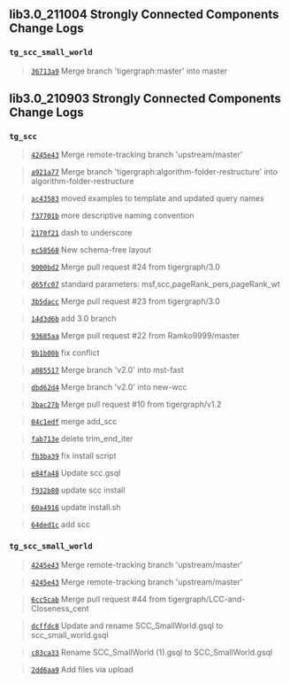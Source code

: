 
## lib3.0_211004 Strongly Connected Components Change Logs

### `tg_scc_small_world`

> [`36713a9`](https://github.com/tigergraph/gsql-graph-algorithms/commit/36713a9882094e177456795cda8173faf2fc8ce2) Merge branch 'tigergraph:master' into master



## lib3.0_210903 Strongly Connected Components Change Logs

### `tg_scc`

> [`4245e43`](https://github.com/tigergraph/gsql-graph-algorithms/commit/4245e43a22b913d135841349a2b0754e7ab8968e) Merge remote-tracking branch 'upstream/master'

> [`a921a77`](https://github.com/tigergraph/gsql-graph-algorithms/commit/a921a7756247fa0e55d807a0245ecf102401ab45) Merge branch 'tigergraph:algorithm-folder-restructure' into algorithm-folder-restructure

> [`ac43583`](https://github.com/tigergraph/gsql-graph-algorithms/commit/ac435831c1e0f8a254f52dfa1390d2e3b48f161f) moved examples to template and updated query names

> [`f37701b`](https://github.com/tigergraph/gsql-graph-algorithms/commit/f37701be48f14093bc2e82c078c152124de35fd6) more descriptive naming convention

> [`2170f21`](https://github.com/tigergraph/gsql-graph-algorithms/commit/2170f218a86c28359ebfdeb90e35749ba0794d1f) dash to underscore

> [`ec58568`](https://github.com/tigergraph/gsql-graph-algorithms/commit/ec58568cdd7e608bd7af13d6bce2eaf781c9798f) New schema-free layout

> [`9000bd2`](https://github.com/tigergraph/gsql-graph-algorithms/commit/9000bd2051006c93f5b04a3e10d141185c77baaf) Merge pull request #24 from tigergraph/3.0

> [`d65fc07`](https://github.com/tigergraph/gsql-graph-algorithms/commit/d65fc0781e2d6e05e57e8d74d7648667e2b47cfa) standard parameters: msf,scc,pageRank_pers,pageRank_wt

> [`3b5dacc`](https://github.com/tigergraph/gsql-graph-algorithms/commit/3b5daccfdf9ec1a7653e0bcd70108e73debb40dc) Merge pull request #23 from tigergraph/3.0

> [`14d3d6b`](https://github.com/tigergraph/gsql-graph-algorithms/commit/14d3d6b2684705a8917bf491084d3786809f0141) add 3.0 branch

> [`93685aa`](https://github.com/tigergraph/gsql-graph-algorithms/commit/93685aad73cc1bb3db16f8c89ca9d62e50e9a718) Merge pull request #22 from Ramko9999/master

> [`9b1b00b`](https://github.com/tigergraph/gsql-graph-algorithms/commit/9b1b00b415b73eade96a303843770fcaa968437a) fix conflict

> [`a085517`](https://github.com/tigergraph/gsql-graph-algorithms/commit/a0855177a12064a64551abd51d4944f88a8bf041) Merge branch 'v2.0' into mst-fast

> [`dbd62d4`](https://github.com/tigergraph/gsql-graph-algorithms/commit/dbd62d4dc6861e920b7b5c93879e924e3ecb317a) Merge branch 'v2.0' into new-wcc

> [`3bac27b`](https://github.com/tigergraph/gsql-graph-algorithms/commit/3bac27b4be2ffb8e82bc16894f378b69a31a23d0) Merge pull request #10 from tigergraph/v1.2

> [`04c1edf`](https://github.com/tigergraph/gsql-graph-algorithms/commit/04c1edf49cf5a88dce6fd89cea0098cdba82c23f) merge add_scc

> [`fab713e`](https://github.com/tigergraph/gsql-graph-algorithms/commit/fab713ef7ddb6efa9ef624ef8c9dd19082378613) delete trim_end_iter

> [`fb3ba39`](https://github.com/tigergraph/gsql-graph-algorithms/commit/fb3ba392a8097fffd50104441f627fcdfc0c5278) fix install script

> [`e84fa48`](https://github.com/tigergraph/gsql-graph-algorithms/commit/e84fa480ccdd3aa0836be2faa0f623d2254724c9) Update scc.gsql

> [`f932b80`](https://github.com/tigergraph/gsql-graph-algorithms/commit/f932b8041fe673b7238df410119d6154b6938ede) update scc install

> [`60a4916`](https://github.com/tigergraph/gsql-graph-algorithms/commit/60a4916597026f0c4e0daf3fb604ff4bbb66597a) update install.sh

> [`64ded1c`](https://github.com/tigergraph/gsql-graph-algorithms/commit/64ded1c7800f5b5b88325914b8025af6bc7a7e64) add scc

### `tg_scc_small_world`

> [`4245e43`](https://github.com/tigergraph/gsql-graph-algorithms/commit/4245e43a22b913d135841349a2b0754e7ab8968e) Merge remote-tracking branch 'upstream/master'

> [`4245e43`](https://github.com/tigergraph/gsql-graph-algorithms/commit/4245e43a22b913d135841349a2b0754e7ab8968e) Merge remote-tracking branch 'upstream/master'

> [`6cc5cab`](https://github.com/tigergraph/gsql-graph-algorithms/commit/6cc5cab0086dbf8a33f6008b898ed75700322358) Merge pull request #44 from tigergraph/LCC-and-Closeness_cent

> [`dcffdc8`](https://github.com/tigergraph/gsql-graph-algorithms/commit/dcffdc87b040c3f3e0d4d5bce6be89599444a6b8) Update and rename SCC_SmallWorld.gsql to scc_small_world.gsql

> [`c83ca33`](https://github.com/tigergraph/gsql-graph-algorithms/commit/c83ca3316ad458084b7d0297b80a55f57b3498b6) Rename SCC_SmallWorld (1).gsql to SCC_SmallWorld.gsql

> [`2dd6aa9`](https://github.com/tigergraph/gsql-graph-algorithms/commit/2dd6aa9c1c02ae79c4e84d6c65825138431afc8a) Add files via upload
